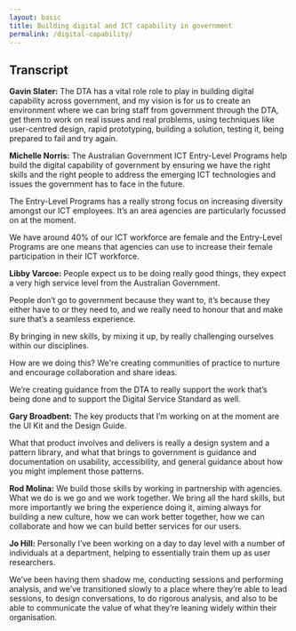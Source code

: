 ```yaml
---
layout: basic
title: Building digital and ICT capability in government 
permalink: /digital-capability/
---
```


## Transcript

**Gavin Slater:** The DTA has a vital role role to play in building digital capability across government, and my vision is for us to create an environment where we can bring staff from government through the DTA, get them to work on real issues and real problems, using techniques like user-centred design, rapid prototyping, building a solution, testing it, being prepared to fail and try again.

**Michelle Norris:** The Australian Government ICT Entry-Level Programs help build the digital capability of government by ensuring we have the right skills and the right people to address the emerging ICT technologies and issues the government has to face in the future.

The Entry-Level Programs has a really strong focus on increasing diversity amongst our ICT employees. It’s an area agencies are particularly focussed on at the moment.

We have around 40% of our ICT workforce are female and the Entry-Level Programs are one means that agencies can use to
increase their female participation in their ICT workforce.

**Libby Varcoe:** People expect us to be doing really good things, they expect a very high service level from the Australian Government. 

People don’t go to government because they want to, it’s because they either have to or they need to, and we really need to honour that and make sure that’s a seamless experience.

By bringing in new skills, by mixing it up, by really challenging ourselves within our disciplines.

How are we doing this? We're creating communities of practice to nurture and encourage collaboration and share ideas.

We’re creating guidance from the DTA to really support the work that’s being done and to support the Digital Service Standard as well.

**Gary Broadbent:** The key products that I’m working on at the moment are the UI Kit and the Design Guide.

What that product involves and delivers is really a design system and a pattern library, and what that brings to government is guidance and documentation on usability, accessibility, and general guidance about how you might implement those patterns.

**Rod Molina:** We build those skills by working in partnership with agencies. What we do is we go and we work together. We bring all the hard skills, but more importantly we bring the experience doing it, aiming always for building a new culture, how we can work better together, how we can collaborate and how we can build better services for our users.

**Jo Hill:** Personally I’ve been working on a day to day level with a number of individuals at a department, helping to essentially train them up as user researchers. 

We’ve been having them shadow me, conducting sessions and performing analysis, and we’ve transitioned slowly to a place where they’re able to lead sessions, to design conversations, to do rigorous analysis, and also to be able to communicate the value of what they’re leaning widely within their organisation.
